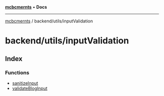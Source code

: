 [**mcbcmernts**](../../../README.md) • **Docs**

---

[mcbcmernts](../../../modules.md) / backend/utils/inputValidation

# backend/utils/inputValidation

## Index

### Functions

- [sanitizeInput](functions/sanitizeInput.md)
- [validateBlogInput](functions/validateBlogInput.md)
